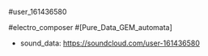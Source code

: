 #user_161436580

#electro_composer
#[Pure_Data_GEM_automata]

+ sound_data:
https://soundcloud.com/user-161436580
